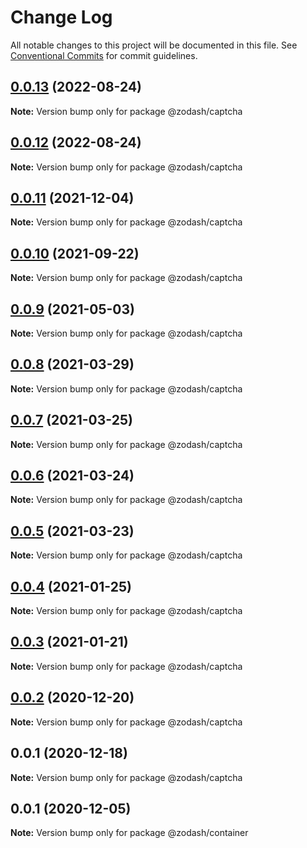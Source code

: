 # Change Log

All notable changes to this project will be documented in this file.
See [Conventional Commits](https://conventionalcommits.org) for commit guidelines.

## [0.0.13](https://github.com/zcorky/zodash/compare/@zodash/captcha@0.0.12...@zodash/captcha@0.0.13) (2022-08-24)

**Note:** Version bump only for package @zodash/captcha





## [0.0.12](https://github.com/zcorky/zodash/compare/@zodash/captcha@0.0.11...@zodash/captcha@0.0.12) (2022-08-24)

**Note:** Version bump only for package @zodash/captcha





## [0.0.11](https://github.com/zcorky/zodash/compare/@zodash/captcha@0.0.10...@zodash/captcha@0.0.11) (2021-12-04)

**Note:** Version bump only for package @zodash/captcha





## [0.0.10](https://github.com/zcorky/zodash/compare/@zodash/captcha@0.0.9...@zodash/captcha@0.0.10) (2021-09-22)

**Note:** Version bump only for package @zodash/captcha





## [0.0.9](https://github.com/zcorky/zodash/compare/@zodash/captcha@0.0.8...@zodash/captcha@0.0.9) (2021-05-03)

**Note:** Version bump only for package @zodash/captcha





## [0.0.8](https://github.com/zcorky/zodash/compare/@zodash/captcha@0.0.7...@zodash/captcha@0.0.8) (2021-03-29)

**Note:** Version bump only for package @zodash/captcha





## [0.0.7](https://github.com/zcorky/zodash/compare/@zodash/captcha@0.0.6...@zodash/captcha@0.0.7) (2021-03-25)

**Note:** Version bump only for package @zodash/captcha





## [0.0.6](https://github.com/zcorky/zodash/compare/@zodash/captcha@0.0.5...@zodash/captcha@0.0.6) (2021-03-24)

**Note:** Version bump only for package @zodash/captcha





## [0.0.5](https://github.com/zcorky/zodash/compare/@zodash/captcha@0.0.4...@zodash/captcha@0.0.5) (2021-03-23)

**Note:** Version bump only for package @zodash/captcha





## [0.0.4](https://github.com/zcorky/zodash/compare/@zodash/captcha@0.0.3...@zodash/captcha@0.0.4) (2021-01-25)

**Note:** Version bump only for package @zodash/captcha





## [0.0.3](https://github.com/zcorky/zodash/compare/@zodash/captcha@0.0.2...@zodash/captcha@0.0.3) (2021-01-21)

**Note:** Version bump only for package @zodash/captcha





## [0.0.2](https://github.com/zcorky/zodash/compare/@zodash/captcha@0.0.1...@zodash/captcha@0.0.2) (2020-12-20)

**Note:** Version bump only for package @zodash/captcha





## 0.0.1 (2020-12-18)

**Note:** Version bump only for package @zodash/captcha





## 0.0.1 (2020-12-05)

**Note:** Version bump only for package @zodash/container
